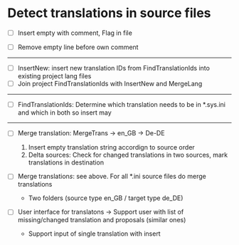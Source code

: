 # Detect translations in source files

- [ ] Insert empty with comment, Flag in file
- [ ] Remove empty line before own comment



---
- [ ] InsertNew: insert new translation IDs from FindTranslationIds into existing project lang files
- [ ] Join project FindTranslationIds with InsertNew and MergeLang 
---
- [ ] FindTranslationIds: Determine which translation needs to be in  *.sys.ini and which in both so insert may 
---
- [ ] Merge translation: MergeTrans -> en_GB -> De-DE 
  1. Insert empty translation string accordign to source order
  1. Delta sources: Check for changed translations in two sources, mark translations in destination

- [ ] Merge translation*s*: see above. For all *.ini source files do merge translations
  *  Two folders (source type en_GB / target type de_DE)

- [ ] User interface for translatons -> Support user with list  of missing/changed translation and proposals (similar ones) 
  *  Support input of single translation with insert



       

